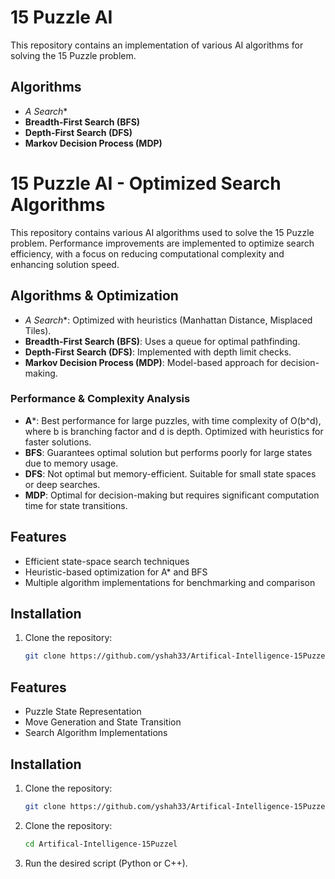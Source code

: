 # 15 Puzzle AI

This repository contains an implementation of various AI algorithms for solving the 15 Puzzle problem.

## Algorithms
- **A* Search**
- **Breadth-First Search (BFS)**
- **Depth-First Search (DFS)**
- **Markov Decision Process (MDP)**
# 15 Puzzle AI - Optimized Search Algorithms

This repository contains various AI algorithms used to solve the 15 Puzzle problem. Performance improvements are implemented to optimize search efficiency, with a focus on reducing computational complexity and enhancing solution speed.

## Algorithms & Optimization
- **A* Search**: Optimized with heuristics (Manhattan Distance, Misplaced Tiles).
- **Breadth-First Search (BFS)**: Uses a queue for optimal pathfinding.
- **Depth-First Search (DFS)**: Implemented with depth limit checks.
- **Markov Decision Process (MDP)**: Model-based approach for decision-making.

### Performance & Complexity Analysis
- **A***: Best performance for large puzzles, with time complexity of O(b^d), where b is branching factor and d is depth. Optimized with heuristics for faster solutions.
- **BFS**: Guarantees optimal solution but performs poorly for large states due to memory usage.
- **DFS**: Not optimal but memory-efficient. Suitable for small state spaces or deep searches.
- **MDP**: Optimal for decision-making but requires significant computation time for state transitions.

## Features
- Efficient state-space search techniques
- Heuristic-based optimization for A* and BFS
- Multiple algorithm implementations for benchmarking and comparison

## Installation
1. Clone the repository:
   ```bash
   git clone https://github.com/yshah33/Artifical-Intelligence-15Puzzel.git

## Features
- Puzzle State Representation
- Move Generation and State Transition
- Search Algorithm Implementations

## Installation
1. Clone the repository:
   ```bash
   git clone https://github.com/yshah33/Artifical-Intelligence-15Puzzel.git

2. Clone the repository:
   ```bash
   cd Artifical-Intelligence-15Puzzel

3. Run the desired script (Python or C++).

